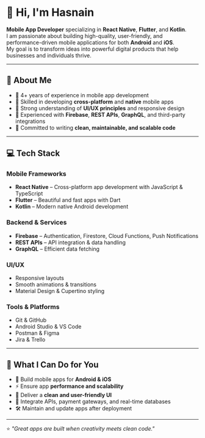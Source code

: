 # 👋 Hi, I'm Hasnain

**Mobile App Developer** specializing in **React Native**, **Flutter**, and **Kotlin**.  
I am passionate about building high-quality, user-friendly, and performance-driven mobile applications for both **Android** and **iOS**.  
My goal is to transform ideas into powerful digital products that help businesses and individuals thrive.

---

## 💼 About Me
- 🔹 4+ years of experience in mobile app development
- 🔹 Skilled in developing **cross-platform** and **native** mobile apps
- 🔹 Strong understanding of **UI/UX principles** and responsive design
- 🔹 Experienced with **Firebase**, **REST APIs**, **GraphQL**, and third-party integrations
- 🔹 Committed to writing **clean, maintainable, and scalable code**

---

## 💻 Tech Stack

### Mobile Frameworks
- **React Native** – Cross-platform app development with JavaScript & TypeScript
- **Flutter** – Beautiful and fast apps with Dart
- **Kotlin** – Modern native Android development

### Backend & Services
- **Firebase** – Authentication, Firestore, Cloud Functions, Push Notifications
- **REST APIs** – API integration & data handling
- **GraphQL** – Efficient data fetching

### UI/UX
- Responsive layouts
- Smooth animations & transitions
- Material Design & Cupertino styling

### Tools & Platforms
- Git & GitHub
- Android Studio & VS Code
- Postman & Figma
- Jira & Trello

---

## 🚀 What I Can Do for You
- 📱 Build mobile apps for **Android & iOS**
- ⚡ Ensure app **performance and scalability**
- 🎨 Deliver a **clean and user-friendly UI**
- 🔗 Integrate APIs, payment gateways, and real-time databases
- 🛠 Maintain and update apps after deployment

---
⭐ *"Great apps are built when creativity meets clean code."*
